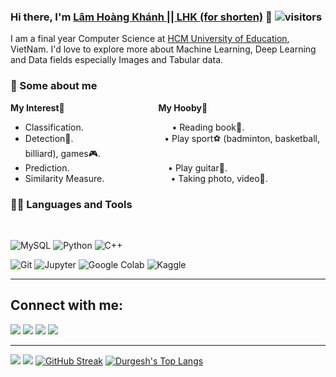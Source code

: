### Hi there, I'm [Lâm Hoàng Khánh || LHK (for shorten)](https://www.facebook.com/profile.php?id=100006585404772) 👋              ![visitors](https://visitor-badge.laobi.icu/badge?page_id=lhk1234.lhk1234)

I am a final year Computer Science at [HCM University of Education](https://www.facebook.com/FITHCMUE), VietNam. I'd love to explore more about Machine Learning, Deep Learning and Data fields especially Images and Tabular data.

### 🤵 Some about me
**My Interest🔎**&nbsp; &nbsp; &nbsp; &nbsp; &nbsp; &nbsp; &nbsp; &nbsp; &nbsp; &nbsp; &nbsp; &nbsp; &nbsp; &nbsp; &nbsp;&nbsp; &nbsp; &nbsp; &nbsp; &nbsp;**My Hooby🎢**
- Classification.&nbsp; &nbsp; &nbsp; &nbsp; &nbsp; &nbsp; &nbsp; &nbsp; &nbsp; &nbsp; &nbsp; &nbsp; &nbsp; &nbsp;&nbsp; &nbsp; &nbsp; &nbsp; &nbsp;• Reading book📗.
- Detection🎡.&nbsp; &nbsp;&nbsp; &nbsp; &nbsp; &nbsp; &nbsp; &nbsp; &nbsp; &nbsp; &nbsp; &nbsp; &nbsp; &nbsp; &nbsp;&nbsp; &nbsp; &nbsp; &nbsp; &nbsp;• Play sport⚽ (badminton, basketball, billiard), games🎮.
- Prediction.&nbsp; &nbsp; &nbsp; &nbsp; &nbsp; &nbsp; &nbsp; &nbsp; &nbsp; &nbsp; &nbsp; &nbsp; &nbsp; &nbsp; &nbsp; &nbsp;&nbsp; &nbsp; &nbsp; &nbsp; &nbsp;• Play guitar🎻.
- Similarity Measure.&nbsp;&nbsp; &nbsp; &nbsp; &nbsp; &nbsp; &nbsp; &nbsp; &nbsp; &nbsp;&nbsp; &nbsp; &nbsp; &nbsp; &nbsp;• Taking photo, video📸.


### 👨‍💻 Languages and Tools

<br />

![MySQL](https://img.shields.io/badge/-MySQL-yellow?style=flat&logo=mysql&logoWidth=10)
![Python](https://img.shields.io/badge/-Python-silver?style=flat&logo=python)
![C++](https://img.shields.io/badge/-C++-navy?style=flat&logo=c++)

![Git](https://img.shields.io/badge/-Git-black?style=flat&logo=github)
![Jupyter](https://img.shields.io/badge/-Jupyter-wheat?style=flat&logo=jupyter)
![Google Colab](https://img.shields.io/badge/-Colab-orange?style=flat&logo=colab)
![Kaggle](https://img.shields.io/badge/-Kaggle-inactive?style=flat&logo=kaggle)


----
## Connect with me:

<p align = "center">

[<img src="https://img.shields.io/badge/kaggle-%2312100E.svg?&style=for-the-badge&logo=kaggle&logoColor=white&color=blue" />](https://www.kaggle.com/lmhongkhnh)
[<img src ="https://img.shields.io/badge/github-%23.svg?&style=for-the-badge&logo=www&logoColor=white%22&color=black"/>](https://github.com/LHKode)
[<img src="https://img.shields.io/badge/linkedin-%2312100E.svg?&style=for-the-badge&logo=linkedin&logoColor=white&color=9cf"/>](https://www.linkedin.com/in/l%C3%A2m-ho%C3%A0ng-b093511a6/)
[<img src="https://img.shields.io/badge/facebook-%2312100E.svg?&style=for-the-badge&logo=facebook&logoColor=white&color=informational"/>](https://www.linkedin.com/in/l%C3%A2m-ho%C3%A0ng-b093511a6/)
  
</p>

----
[<img src="https://github-profile-trophy.vercel.app/?username=LHKode&row=2&column=3" />](https://github.com/ryo-ma/github-profile-trophy)
[<img src="https://github-readme-stats.vercel.app/api?username=LHKode&theme=algolia&count_private=true&include_all_commits=true&show_icons=true" />](https://github.com/anuraghazra/github-readme-stats)
[![GitHub Streak](https://github-readme-streak-stats.herokuapp.com/?user=LHKode&theme=dark)](https://github.com/DenverCoder1/github-readme-streak-stats)
[![Durgesh's Top Langs](https://github-readme-stats.vercel.app/api/top-langs/?username=lhk1234&theme=algolia&hide=Jupyter&layout=compact&show_icons=true)](https://github.com/anuraghazra/github-readme-stats)
